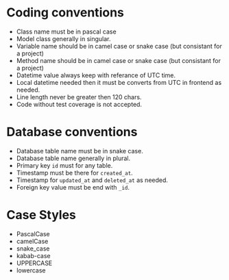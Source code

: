# Coding conventions

- Class name must be in pascal case
- Model class generally in singular.
- Variable name should be in camel case or snake case (but consistant for a project)
- Method name should be in camel case or snake case (but consistant for a project)
- Datetime value always keep with referance of UTC time.
- Local datetime needed then it must be converts from UTC in frontend as needed.
- Line length never be greater then 120 chars.
- Code without test coverage is not accepted.


# Database conventions

- Database table name must be in snake case.
- Database table name generally in plural.
- Primary key `id` must for any table.
- Timestamp must be there for `created_at`.
- Timestamp for `updated_at` and `deleted_at` as needed.
- Foreign key value must be end with `_id`.


# Case Styles

- PascalCase
- camelCase
- snake_case
- kabab-case
- UPPERCASE
- lowercase
